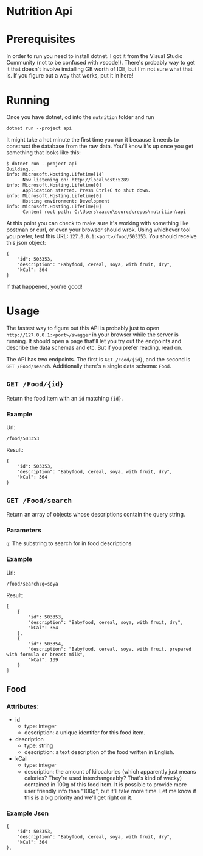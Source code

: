 # Nutrition Api

# Prerequisites
In order to run you need to install dotnet. I got it from the Visual Studio
Community (not to be confused with vscode!). There's probably way to get it
that doesn't involve installing GB worth of IDE, but I'm not sure what that
is. If you figure out a way that works, put it in here!

# Running
Once you have dotnet, cd into the `nutrition` folder and run
```
dotnet run --project api
```
It might take a hot minute the first time you run it because it needs to
construct the database from the raw data. You'll know it's up once you
get something that looks like this:
```
$ dotnet run --project api
Building...
info: Microsoft.Hosting.Lifetime[14]
      Now listening on: http://localhost:5289
info: Microsoft.Hosting.Lifetime[0]
      Application started. Press Ctrl+C to shut down.
info: Microsoft.Hosting.Lifetime[0]
      Hosting environment: Development
info: Microsoft.Hosting.Lifetime[0]
      Content root path: C:\Users\aacoo\source\repos\nutrition\api
```

At this point you can check to make sure it's working with something like
postman or curl, or even your browser should wrok. Using whichever tool you
prefer, test this URL: `127.0.0.1:<port>/food/503353`. You should receive this
json object:
```
{
    "id": 503353,
    "description": "Babyfood, cereal, soya, with fruit, dry",
    "kCal": 364
}
```
If that happened, you're good!

# Usage
The fastest way to figure out this API is probably just to open 
`http://127.0.0.1:<port>/swagger` in your browser while the server is running.
It should open a page that'll let you try out the endpoints and describe the
data schemas and etc. But if you prefer reading, read on.

The API has two endpoints. The first is `GET /Food/{id}`, and the second is
`GET /Food/search`. Additionally there's a single data schema: `Food`.

## `GET /Food/{id}`
Return the food item with an `id` matching `{id}`.

### Example
Uri:
```
/food/503353
```
Result:
```
{
    "id": 503353,
    "description": "Babyfood, cereal, soya, with fruit, dry",
    "kCal": 364
}
```

## `GET /Food/search`
Return an array of objects whose descriptions contain the query string.
### Parameters
`q`: The substring to search for in food descriptions
### Example
Uri:
```
/food/search?q=soya
```
Result:
```
[
    {
        "id": 503353,
        "description": "Babyfood, cereal, soya, with fruit, dry",
        "kCal": 364
    },
    {
        "id": 503354,
        "description": "Babyfood, cereal, soya, with fruit, prepared with formula or breast milk",
        "kCal": 139
    }
]
```

## Food
### Attributes:
- id
    - type: integer
    - description: a unique identifer for this food item.
- description
    - type: string
    - description: a text description of the food written in English.
- kCal
    - type: integer
    - description: the amount of kilocalories (which apparently just means
    calories? They're used interchangeably? That's kind of wacky) contained
    in 100g of this food item. It is possible to provide more user friendly
    info than "100g", but it'll take more time. Let me know if this is a big
    priority and we'll get right on it.
### Example Json
```
{
    "id": 503353,
    "description": "Babyfood, cereal, soya, with fruit, dry",
    "kCal": 364
},
```
